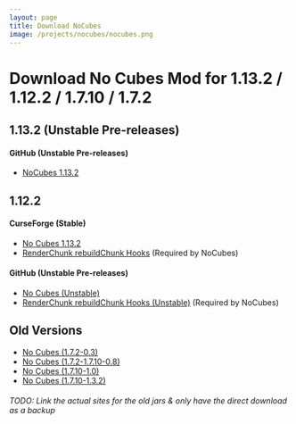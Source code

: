 ```yaml
---
layout: page
title: Download NoCubes
image: /projects/nocubes/nocubes.png
---
```

# Download No Cubes Mod for 1.13.2 / 1.12.2 / 1.7.10 / 1.7.2

## 1.13.2 (Unstable Pre-releases)
#### GitHub (Unstable Pre-releases)
- [NoCubes 1.13.2](https://github.com/Cadiboo/NoCubes/releases/download/1.13.2-0.2.9-pre11/NoCubes-1.13.2-0.2.9-pre11.jar)

## 1.12.2
#### CurseForge (Stable)
- [No Cubes 1.13.2](https://minecraft.curseforge.com/projects/nocubes/files)
- [RenderChunk rebuildChunk Hooks](https://minecraft.curseforge.com/projects/renderchunk-rebuildchunk-hooks/files) (Required by NoCubes)

#### GitHub (Unstable Pre-releases)
- [No Cubes (Unstable)](https://github.com/Cadiboo/NoCubes/releases/latest)
- [RenderChunk rebuildChunk Hooks (Unstable)](https://github.com/Cadiboo/RenderChunk-rebuildChunk-Hooks/releases/latest) (Required by NoCubes)

## Old Versions
- [No Cubes (1.7.2-0.3)](/projects/nocubes/download/old/No-Cubes-Mod-1.7.2-0.3.jar)
- [No Cubes (1.7.2-1.7.10-0.8)](/projects/download/old/nocubes/noCubes-1.7.2-1.7.10-0.8.jar)
- [No Cubes (1.7.10-1.0)](/projects/nocubes/download/old/nocubes-1.0.jar)
- [No Cubes (1.7.10-1.3.2)](/projects/nocubes/download/old/[1.7.10]NoCubes1.3.2-Fixed.jar)

###### TODO: Link the actual sites for the old jars & only have the direct download as a backup
